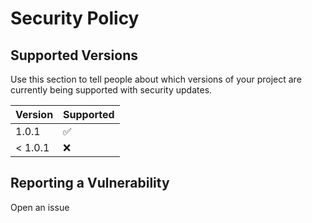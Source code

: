 # Security Policy

## Supported Versions

Use this section to tell people about which versions of your project are
currently being supported with security updates.

| Version   | Supported          |
| -------   | ------------------ |
| 1.0.1     | :white_check_mark: |
| < 1.0.1   | :x:                |

## Reporting a Vulnerability

Open an issue
